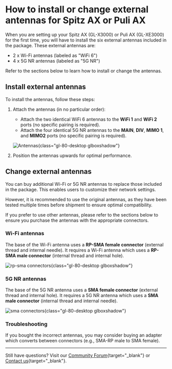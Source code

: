 # How to install or change external antennas for Spitz AX or Puli AX

When you are setting up your Spitz AX (GL-X3000) or Puli AX (GL-XE3000) for the first time, you will have to install the six external antennas included in the package. These external antennas are: 

* 2 x Wi-Fi antennas (labeled as "WiFi 6")
* 4 x 5G NR antennas (labeled as "5G NR")

Refer to the sections below to learn how to install or change the antennas. 

## Install external antennas

To install the antennas, follow these steps: 

1. Attach the antennas (in no particular order): 
    * Attach the two identical WiFi 6 antennas to the **WiFi 1** and **WiFi 2** ports (no specific pairing is required).
    * Attach the four identical 5G NR antennas to the **MAIN**, **DIV**, **MIMO 1**, and **MIMO2** ports (no specific pairing is required).

    ![Antennas](https://static.gl-inet.com/docs/router/en/4/tutorials/change_x3000_xe3000_antennas/x3000-antennas.jpg){class="gl-80-desktop glboxshadow"}

2. Position the antennas upwards for optimal performance. 

## Change external antennas 

You can buy additional Wi-Fi or 5G NR antennas to replace those included in the package. This enables users to customize their network settings.

However, it is recommended to use the original antennas, as they have been tested multiple times before shipment to ensure optimal compatibility.

If you prefer to use other antennas, please refer to the sections below to ensure you purchase the antennas with the appropriate connectors. 

### Wi-Fi antennas

The base of the Wi-Fi antenna uses a **RP-SMA female connector** (external thread and internal needle). It requires a Wi-Fi antenna which uses a **RP-SMA male connector** (internal thread and internal hole).

![rp-sma connectors](https://static.gl-inet.com/docs/router/en/4/tutorials/change_x3000_xe3000_antennas/rp-sma-connectors.jpg){class="gl-80-desktop glboxshadow"}

### 5G NR antennas

The base of the 5G NR antenna uses a **SMA female connector** (external thread and internal hole). It requires a 5G NR antenna which uses a **SMA male connector** (internal thread and internal needle).

![sma connectors](https://static.gl-inet.com/docs/router/en/4/tutorials/change_x3000_xe3000_antennas/sma-connectors.jpg){class="gl-80-desktop glboxshadow"}

### Troubleshooting

If you bought the incorrect antennas, you may consider buying an adapter which converts between connectors (e.g., SMA-RP male to SMA female). 

---

Still have questions? Visit our [Community Forum](https://forum.gl-inet.com){target="_blank"} or [Contact us](https://www.gl-inet.com/contacts/){target="_blank"}.
